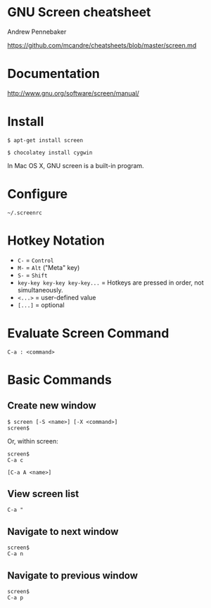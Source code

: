 # GNU Screen cheatsheet

Andrew Pennebaker

https://github.com/mcandre/cheatsheets/blob/master/screen.md

# Documentation

http://www.gnu.org/software/screen/manual/

# Install

```
$ apt-get install screen

$ chocolatey install cygwin
```

In Mac OS X, GNU screen is a built-in program.

# Configure

```
~/.screenrc
```

# Hotkey Notation

* `C-` = `Control`
* `M-` = `Alt` ("Meta" key)
* `S-` = `Shift`
* `key-key key-key key-key...` = Hotkeys are pressed in order, not simultaneously.
* `<...>` = user-defined value
* `[...]` = optional

# Evaluate Screen Command

```
C-a : <command>
```

# Basic Commands

## Create new window

```
$ screen [-S <name>] [-X <command>]
screen$
```

Or, within screen:

```
screen$
C-a c

[C-a A <name>]
```

## View screen list

```
C-a "
```

## Navigate to next window

```
screen$
C-a n
```

## Navigate to previous window

```
screen$
C-a p
```

